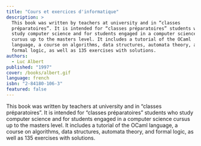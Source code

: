 ```yaml
---
title: "Cours et exercices d'informatique"
description: >
  This book was written by teachers at university and in “classes
  préparatoires”. It is intended for “classes préparatoires” students who
  study computer science and for students engaged in a computer science
  cursus up to the masters level. It includes a tutorial of the OCaml
  language, a course on algorithms, data structures, automata theory, and
  formal logic, as well as 135 exercises with solutions.
authors:
  - Luc Albert
published: "1997"
cover: /books/albert.gif
language: french
isbn: "2-84180-106-3"
featured: false
---
```


This book was written by teachers at university and in “classes
préparatoires”. It is intended for “classes préparatoires” students who
study computer science and for students engaged in a computer science
cursus up to the masters level. It includes a tutorial of the OCaml
language, a course on algorithms, data structures, automata theory, and
formal logic, as well as 135 exercises with solutions.
